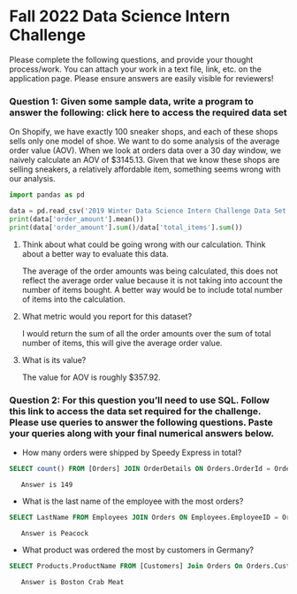 # Fall 2022 Data Science Intern Challenge 

 Please complete the following questions, and provide your thought process/work. You can attach your work in a text file, link, etc. on the application page. Please ensure answers are easily visible for reviewers!



### Question 1: Given some sample data, write a program to answer the following: click here to access the required data set

On Shopify, we have exactly 100 sneaker shops, and each of these shops sells only one model of shoe. We want to do some analysis of the average order value (AOV). When we look at orders data over a 30 day window, we naively calculate an AOV of $3145.13. Given that we know these shops are selling sneakers, a relatively affordable item, something seems wrong with our analysis. 
```py
import pandas as pd

data = pd.read_csv('2019 Winter Data Science Intern Challenge Data Set - Sheet1.csv')
print(data['order_amount'].mean())
print(data['order_amount'].sum()/data['total_items'].sum())
```
1. Think about what could be going wrong with our calculation. Think about a better way to evaluate this data. 
        
    The average of the order amounts was being calculated, this does not reflect the average order value because 
    it is not taking into account the number of items bought. A better way would be to include total number of 
    items into the calculation.

2. What metric would you report for this dataset?

    I would return the sum of all the order amounts over the sum of total number of items, this will give the 
    average order value.

3. What is its value?
   
    The value for AOV is roughly $357.92.

### Question 2: For this question you’ll need to use SQL. Follow this link to access the data set required for the challenge. Please use queries to answer the following questions. Paste your queries along with your final numerical answers below.

- How many orders were shipped by Speedy Express in total?
```sql
SELECT count() FROM [Orders] JOIN OrderDetails ON Orders.OrderId = OrderDetails.OrderId JOIN Shippers ON Orders.ShipperID = Shippers.ShipperID where ShipperName = 'Speedy Express'
``` 
       Answer is 149
        
- What is the last name of the employee with the most orders?
```sql
SELECT LastName FROM Employees JOIN Orders ON Employees.EmployeeID = Orders.EmployeeID JOIN OrderDetails ON Orders.OrderID = OrderDetails.OrderID Group By LastName Order By Count(LastName) DESC Limit 1
```
       Answer is Peacock
- What product was ordered the most by customers in Germany?
```sql
SELECT Products.ProductName FROM [Customers] Join Orders On Orders.CustomerId = Customers.CustomerId Join OrderDetails ON OrderDetails.OrderId = Orders.OrderId Join Products ON Products.ProductId = OrderDetails.ProductId where Country = 'Germany' group by products.productID order by SUM(Quantity) Desc Limit 1
```
       Answer is Boston Crab Meat